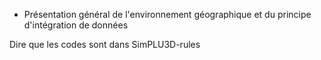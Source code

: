 - Présentation général de l'environnement géographique et du principe d'intégration de données

Dire que les codes sont dans SimPLU3D-rules
